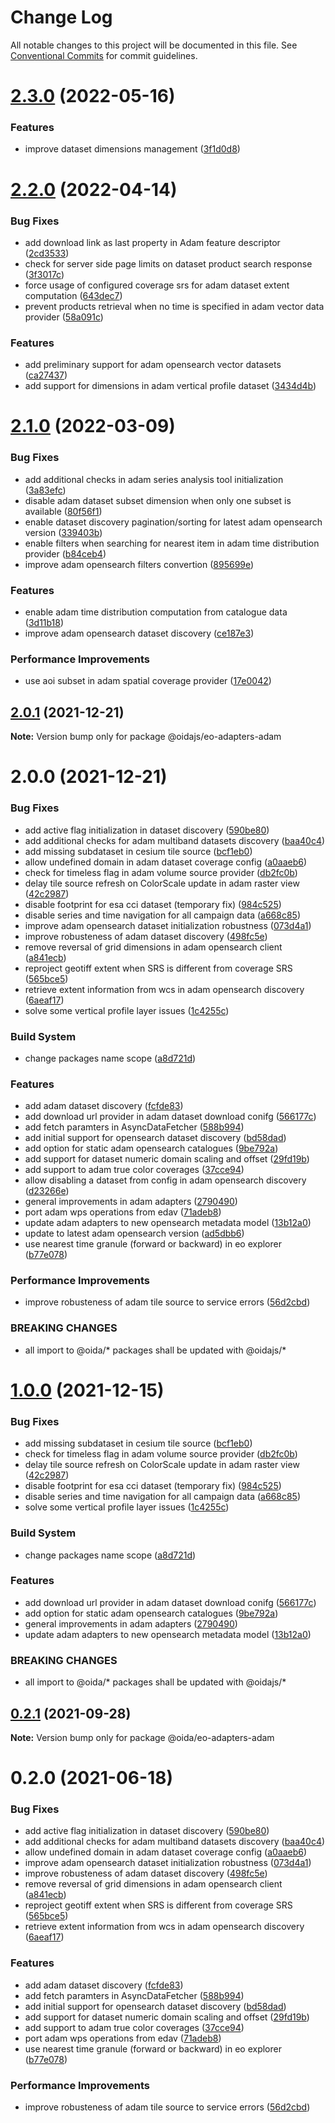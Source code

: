 # Change Log

All notable changes to this project will be documented in this file.
See [Conventional Commits](https://conventionalcommits.org) for commit guidelines.

# [2.3.0](https://github.com/cgi-italy/oida/compare/@oidajs/eo-adapters-adam@2.2.0...@oidajs/eo-adapters-adam@2.3.0) (2022-05-16)


### Features

* improve dataset dimensions management ([3f1d0d8](https://github.com/cgi-italy/oida/commit/3f1d0d8c1539166694976ea8ba893d826c8ea652))





# [2.2.0](https://github.com/cgi-italy/oida/compare/@oidajs/eo-adapters-adam@2.1.0...@oidajs/eo-adapters-adam@2.2.0) (2022-04-14)


### Bug Fixes

* add download link as last property in Adam feature descriptor ([2cd3533](https://github.com/cgi-italy/oida/commit/2cd353375458eea52855c985dad4975b7854910e))
* check for server side page limits on dataset product search response ([3f3017c](https://github.com/cgi-italy/oida/commit/3f3017cff258ecc3b2b91ca1ec2a483c08cbad22))
* force usage of configured coverage srs for adam dataset extent computation ([643dec7](https://github.com/cgi-italy/oida/commit/643dec7fe7ed0521cc27f52227b86fd0eac1c7dc))
* prevent products retrieval when no time is specified in adam vector data provider ([58a091c](https://github.com/cgi-italy/oida/commit/58a091c2e5625ccebf0b615df79023d506f3243e))


### Features

* add preliminary support for adam opensearch vector datasets ([ca27437](https://github.com/cgi-italy/oida/commit/ca274373160c494080bd67174685dc3a38472ce9))
* add support for dimensions in adam vertical profile dataset ([3434d4b](https://github.com/cgi-italy/oida/commit/3434d4b3d6e9aeb99409cbf29991d77e07f1c8a4))





# [2.1.0](https://github.com/cgi-italy/oida/compare/@oidajs/eo-adapters-adam@2.0.1...@oidajs/eo-adapters-adam@2.1.0) (2022-03-09)


### Bug Fixes

* add additional checks in adam series analysis tool initialization ([3a83efc](https://github.com/cgi-italy/oida/commit/3a83efc066c9bf538041820ce871b5a1918c26c7))
* disable adam dataset subset dimension when only one subset is available ([80f56f1](https://github.com/cgi-italy/oida/commit/80f56f1c9bbfddac69d9333585addfbb0bb3cde5))
* enable dataset discovery pagination/sorting for latest adam opensearch version ([339403b](https://github.com/cgi-italy/oida/commit/339403bb3f4df21938b3882177154030d6937a4e))
* enable filters when searching for nearest item in adam time distribution provider ([b84ceb4](https://github.com/cgi-italy/oida/commit/b84ceb4435c65619b1752e205c7150af07fbaf5d))
* improve adam opensearch filters convertion ([895699e](https://github.com/cgi-italy/oida/commit/895699e183e5d0e1d9b5e008018035252ded1e37))


### Features

* enable adam time distribution computation from catalogue data ([3d11b18](https://github.com/cgi-italy/oida/commit/3d11b18d6a16d0158f29b0029a4c04bc1c20ca9c))
* improve adam opensearch dataset discovery ([ce187e3](https://github.com/cgi-italy/oida/commit/ce187e396d1fef7e64da7472e10a2acf99bf1e23))


### Performance Improvements

* use aoi subset in adam spatial coverage provider ([17e0042](https://github.com/cgi-italy/oida/commit/17e0042ce89f520c077c28c758c673bedec27308))





## [2.0.1](https://github.com/cgi-italy/oida/compare/@oidajs/eo-adapters-adam@2.0.0...@oidajs/eo-adapters-adam@2.0.1) (2021-12-21)

**Note:** Version bump only for package @oidajs/eo-adapters-adam






# 2.0.0 (2021-12-21)


### Bug Fixes

* add active flag initialization in dataset discovery ([590be80](https://github.com/cgi-italy/oida/commit/590be80098b9c0c9bdad17a8551fcff4df1e36bc))
* add additional checks for adam multiband datasets discovery ([baa40c4](https://github.com/cgi-italy/oida/commit/baa40c460b9314b4e58e08db17d66985ada464c7))
* add missing subdataset in cesium tile source ([bcf1eb0](https://github.com/cgi-italy/oida/commit/bcf1eb01d926780146523f7ee60453db35be9e7d))
* allow undefined domain in adam dataset coverage config ([a0aaeb6](https://github.com/cgi-italy/oida/commit/a0aaeb6d93f77246f706c78a3138c210f90aba48))
* check for timeless flag in adam volume source provider ([db2fc0b](https://github.com/cgi-italy/oida/commit/db2fc0b9dc33aede65e4c58bbfb2c9b67abd1f07))
* delay tile source refresh on ColorScale update in adam raster view ([42c2987](https://github.com/cgi-italy/oida/commit/42c2987758035a3f0c920a2562b615d2ed628da2))
* disable footprint for esa cci dataset (temporary fix) ([984c525](https://github.com/cgi-italy/oida/commit/984c5254aada42de31737e0a867adf0fd9f4a340))
* disable series and time navigation for all campaign data ([a668c85](https://github.com/cgi-italy/oida/commit/a668c85270502547630281f9e63b057cd47861d5))
* improve adam opensearch dataset initialization robustness ([073d4a1](https://github.com/cgi-italy/oida/commit/073d4a1708181e236687480d8934820697dad2f2))
* improve robusteness of adam dataset discovery ([498fc5e](https://github.com/cgi-italy/oida/commit/498fc5e32243ddb9d7cfd47b1120d1f6c58d115e))
* remove reversal of grid dimensions in adam opensearch client ([a841ecb](https://github.com/cgi-italy/oida/commit/a841ecb3b2ab97f421a3cc9636dcb81c8f6fffa1))
* reproject geotiff extent when SRS is different from coverage SRS ([565bce5](https://github.com/cgi-italy/oida/commit/565bce5bdbbaa843379696246c7a972f3be13cc2))
* retrieve extent information from wcs in adam opensearch discovery ([6aeaf17](https://github.com/cgi-italy/oida/commit/6aeaf170d77e1aa528f90efd394f8c32b3143080))
* solve some vertical profile layer issues ([1c4255c](https://github.com/cgi-italy/oida/commit/1c4255c92636a2d3d9ad817b7f017f64a24ac088))


### Build System

* change packages name scope ([a8d721d](https://github.com/cgi-italy/oida/commit/a8d721db395a8a9f9c52808c5318c392096cc2a3))


### Features

* add adam dataset discovery ([fcfde83](https://github.com/cgi-italy/oida/commit/fcfde83d74b8446caa0f39d6989d304f4bbde204))
* add download url provider in adam dataset download conifg ([566177c](https://github.com/cgi-italy/oida/commit/566177c25ae9ac8241625f493f038e0207155b00))
* add fetch paramters in AsyncDataFetcher ([588b994](https://github.com/cgi-italy/oida/commit/588b9940e2fa071125654288868bd5d5092f49d8))
* add initial support for opensearch dataset discovery ([bd58dad](https://github.com/cgi-italy/oida/commit/bd58dad47ddcb338ce6f81f4358ab6a6e81d6115))
* add option for static adam opensearch catalogues ([9be792a](https://github.com/cgi-italy/oida/commit/9be792a27935fad0dd7e5e11b5bfd403cac79704))
* add support for dataset numeric domain scaling and offset ([29fd19b](https://github.com/cgi-italy/oida/commit/29fd19b19b3b678f5eb81a7457afba3b886bec47))
* add support to adam true color coverages ([37cce94](https://github.com/cgi-italy/oida/commit/37cce94a89e249f5723a1ef6164b4cb0ccb0d77d))
* allow disabling a dataset from config in adam opensearch discovery ([d23266e](https://github.com/cgi-italy/oida/commit/d23266e2a27bab55147302ee61cb4a87db8897b8))
* general improvements in adam adapters ([2790490](https://github.com/cgi-italy/oida/commit/27904909e4a40aac0121d140a22c3bb8bd0152c0))
* port adam wps operations from edav ([71adeb8](https://github.com/cgi-italy/oida/commit/71adeb845777f429f6edb588c340de5788fc96f6))
* update adam adapters to new opensearch metadata model ([13b12a0](https://github.com/cgi-italy/oida/commit/13b12a0635e46e6fb8fec9724e5eb568cece938d))
* update to latest adam opensearch version ([ad5dbb6](https://github.com/cgi-italy/oida/commit/ad5dbb652f144528875d0b54c4d971cc087b341a))
* use nearest time granule (forward or backward) in eo explorer ([b77e078](https://github.com/cgi-italy/oida/commit/b77e07877c717c8a03f27b9154ae4741d134f7f0))


### Performance Improvements

* improve robusteness of adam tile source to service errors ([56d2cbd](https://github.com/cgi-italy/oida/commit/56d2cbd17e50a357ecbe224842bb593c3de55357))


### BREAKING CHANGES

* all import to @oida/\* packages shall be updated with @oidajs/\*





# [1.0.0](https://github.com/cgi-italy/oida/compare/@oida/eo-adapters-adam@0.2.1...@oidajs/eo-adapters-adam@1.0.0) (2021-12-15)


### Bug Fixes

* add missing subdataset in cesium tile source ([bcf1eb0](https://github.com/cgi-italy/oida/commit/bcf1eb01d926780146523f7ee60453db35be9e7d))
* check for timeless flag in adam volume source provider ([db2fc0b](https://github.com/cgi-italy/oida/commit/db2fc0b9dc33aede65e4c58bbfb2c9b67abd1f07))
* delay tile source refresh on ColorScale update in adam raster view ([42c2987](https://github.com/cgi-italy/oida/commit/42c2987758035a3f0c920a2562b615d2ed628da2))
* disable footprint for esa cci dataset (temporary fix) ([984c525](https://github.com/cgi-italy/oida/commit/984c5254aada42de31737e0a867adf0fd9f4a340))
* disable series and time navigation for all campaign data ([a668c85](https://github.com/cgi-italy/oida/commit/a668c85270502547630281f9e63b057cd47861d5))
* solve some vertical profile layer issues ([1c4255c](https://github.com/cgi-italy/oida/commit/1c4255c92636a2d3d9ad817b7f017f64a24ac088))


### Build System

* change packages name scope ([a8d721d](https://github.com/cgi-italy/oida/commit/a8d721db395a8a9f9c52808c5318c392096cc2a3))


### Features

* add download url provider in adam dataset download conifg ([566177c](https://github.com/cgi-italy/oida/commit/566177c25ae9ac8241625f493f038e0207155b00))
* add option for static adam opensearch catalogues ([9be792a](https://github.com/cgi-italy/oida/commit/9be792a27935fad0dd7e5e11b5bfd403cac79704))
* general improvements in adam adapters ([2790490](https://github.com/cgi-italy/oida/commit/27904909e4a40aac0121d140a22c3bb8bd0152c0))
* update adam adapters to new opensearch metadata model ([13b12a0](https://github.com/cgi-italy/oida/commit/13b12a0635e46e6fb8fec9724e5eb568cece938d))


### BREAKING CHANGES

* all import to @oida/\* packages shall be updated with @oidajs/\*





## [0.2.1](https://github.com/cgi-italy/oida/compare/@oida/eo-adapters-adam@0.2.0...@oida/eo-adapters-adam@0.2.1) (2021-09-28)

**Note:** Version bump only for package @oida/eo-adapters-adam





# 0.2.0 (2021-06-18)


### Bug Fixes

* add active flag initialization in dataset discovery ([590be80](https://github.com/cgi-italy/oida/commit/590be80098b9c0c9bdad17a8551fcff4df1e36bc))
* add additional checks for adam multiband datasets discovery ([baa40c4](https://github.com/cgi-italy/oida/commit/baa40c460b9314b4e58e08db17d66985ada464c7))
* allow undefined domain in adam dataset coverage config ([a0aaeb6](https://github.com/cgi-italy/oida/commit/a0aaeb6d93f77246f706c78a3138c210f90aba48))
* improve adam opensearch dataset initialization robustness ([073d4a1](https://github.com/cgi-italy/oida/commit/073d4a1708181e236687480d8934820697dad2f2))
* improve robusteness of adam dataset discovery ([498fc5e](https://github.com/cgi-italy/oida/commit/498fc5e32243ddb9d7cfd47b1120d1f6c58d115e))
* remove reversal of grid dimensions in adam opensearch client ([a841ecb](https://github.com/cgi-italy/oida/commit/a841ecb3b2ab97f421a3cc9636dcb81c8f6fffa1))
* reproject geotiff extent when SRS is different from coverage SRS ([565bce5](https://github.com/cgi-italy/oida/commit/565bce5bdbbaa843379696246c7a972f3be13cc2))
* retrieve extent information from wcs in adam opensearch discovery ([6aeaf17](https://github.com/cgi-italy/oida/commit/6aeaf170d77e1aa528f90efd394f8c32b3143080))


### Features

* add adam dataset discovery ([fcfde83](https://github.com/cgi-italy/oida/commit/fcfde83d74b8446caa0f39d6989d304f4bbde204))
* add fetch paramters in AsyncDataFetcher ([588b994](https://github.com/cgi-italy/oida/commit/588b9940e2fa071125654288868bd5d5092f49d8))
* add initial support for opensearch dataset discovery ([bd58dad](https://github.com/cgi-italy/oida/commit/bd58dad47ddcb338ce6f81f4358ab6a6e81d6115))
* add support for dataset numeric domain scaling and offset ([29fd19b](https://github.com/cgi-italy/oida/commit/29fd19b19b3b678f5eb81a7457afba3b886bec47))
* add support to adam true color coverages ([37cce94](https://github.com/cgi-italy/oida/commit/37cce94a89e249f5723a1ef6164b4cb0ccb0d77d))
* port adam wps operations from edav ([71adeb8](https://github.com/cgi-italy/oida/commit/71adeb845777f429f6edb588c340de5788fc96f6))
* use nearest time granule (forward or backward) in eo explorer ([b77e078](https://github.com/cgi-italy/oida/commit/b77e07877c717c8a03f27b9154ae4741d134f7f0))


### Performance Improvements

* improve robusteness of adam tile source to service errors ([56d2cbd](https://github.com/cgi-italy/oida/commit/56d2cbd17e50a357ecbe224842bb593c3de55357))
